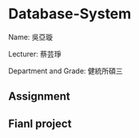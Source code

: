 # Database-System
Name: 吳亞璇  

Lecturer: 蔡芸琤  

Department and Grade: 健統所碩三  
## Assignment
## Fianl project






